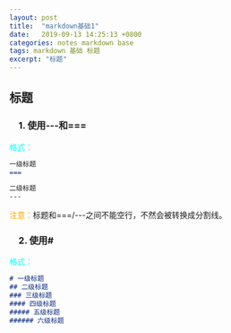 ```yaml
---
layout: post
title:  "markdown基础1"
date:   2019-09-13 14:25:13 +0800
categories: notes markdown base
tags: markdown 基础 标题
excerpt: "标题"
---
```


## 标题

### &emsp;1. 使用---和===

<span style="color:aqua">格式：</span>

```markdown
一级标题
===

二级标题
---
```

<span style="color:orange">注意：</span>标题和===/---之间不能空行，不然会被转换成分割线。

### &emsp;2. 使用\#

<span style="color:aqua">格式：</span>

```markdown
# 一级标题
## 二级标题
### 三级标题
#### 四级标题
##### 五级标题
###### 六级标题
```
